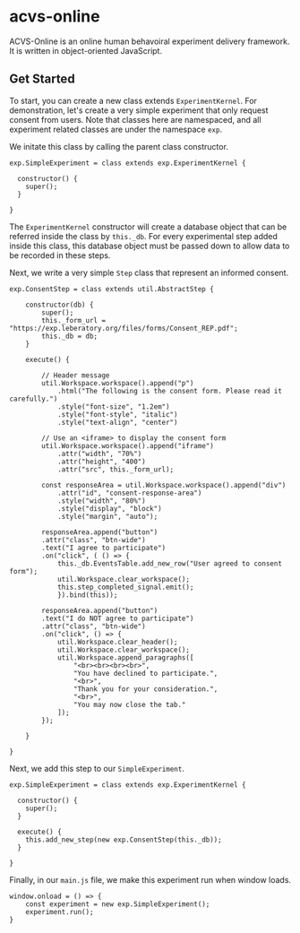# acvs-online

ACVS-Online is an online human behavoiral experiment delivery framework. It is written in object-oriented JavaScript. 

## Get Started

To start, you can create a new class extends `ExperimentKernel`. For demonstration, let's create a very simple experiment that only request consent from users. Note that classes here are namespaced, and all experiment related classes are under the namespace `exp`.

We initate this class by calling the parent class constructor.

``` {JavaScript}
exp.SimpleExperiment = class extends exp.ExperimentKernel {

  constructor() {
    super();
  }
  
}
```

The `ExperimentKernel` constructor will create a database object that can be referred inside the class by `this._db`. For every experimental step added inside this class, this database object must be passed down to allow data to be recorded in these steps.

Next, we write a very simple `Step` class that represent an informed consent.

``` {JavaScript}
exp.ConsentStep = class extends util.AbstractStep {

    constructor(db) {
        super();
        this._form_url = "https://exp.leberatory.org/files/forms/Consent_REP.pdf";
        this._db = db;
    }

    execute() {

        // Header message
        util.Workspace.workspace().append("p")
            .html("The following is the consent form. Please read it carefully.")
            .style("font-size", "1.2em")
            .style("font-style", "italic")
            .style("text-align", "center")

        // Use an <iframe> to display the consent form
        util.Workspace.workspace().append("iframe")
            .attr("width", "70%")
            .attr("height", "400")
            .attr("src", this._form_url);
        
        const responseArea = util.Workspace.workspace().append("div")
            .attr("id", "consent-response-area")
            .style("width", "80%")
            .style("display", "block")
            .style("margin", "auto");
        
        responseArea.append("button")
        .attr("class", "btn-wide")
        .text("I agree to participate")
        .on("click", ( () => {
            this._db.EventsTable.add_new_row("User agreed to consent form");
            util.Workspace.clear_workspace();
            this.step_completed_signal.emit();
            }).bind(this));

        responseArea.append("button")
        .text("I do NOT agree to participate")
        .attr("class", "btn-wide")
        .on("click", () => {
            util.Workspace.clear_header();
            util.Workspace.clear_workspace();
            util.Workspace.append_paragraphs([
                "<br><br><br><br>",
                "You have declined to participate.",
                "<br>",
                "Thank you for your consideration.",
                "<br>",
                "You may now close the tab."
            ]);
        });
        
    }

}
```

Next, we add this step to our `SimpleExperiment`.

``` {JavaScript}
exp.SimpleExperiment = class extends exp.ExperimentKernel {

  constructor() {
    super();
  }
  
  execute() {
    this.add_new_step(new exp.ConsentStep(this._db));
  }
  
}
```

Finally, in our `main.js` file, we make this experiment run when window loads.

``` {JavaScript}
window.onload = () => {
    const experiment = new exp.SimpleExperiment();
    experiment.run();
}
```
